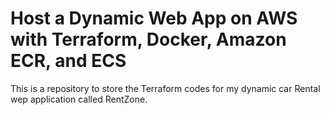 # Host a Dynamic Web App on AWS with Terraform, Docker, Amazon ECR, and ECS

This is a repository to store the Terraform codes for my dynamic car Rental wep application called RentZone.
